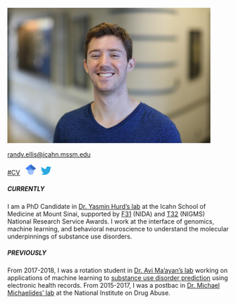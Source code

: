 ![Randy Ellis, 2018](headshot_scaled8percent.jpg)

[randy.ellis@icahn.mssm.edu](mailto:randy.ellis@icahn.mssm.edu)

[#CV](https://randalljellis.github.io/incomplete_CV.pdf) &nbsp; <a href="https://scholar.google.com/citations?user=LwXbZDcAAAAJ&hl=en"><img src="64px-Google_Scholar_logo.svg.png" width="24"></a> &nbsp; <a href="https://twitter.com/randalljellis"><img src="172px-Twitter_bird_logo_2012.svg.png" width="24"></a>



##### CURRENTLY
I am a PhD Candidate in [Dr. Yasmin Hurd’s lab](http://labs.neuroscience.mssm.edu/project/hurd-lab/) at the Icahn School of Medicine at Mount Sinai, supported by [F31](https://researchtraining.nih.gov/programs/fellowships/f31) (NIDA) and [T32](https://researchtraining.nih.gov/programs/training-grants/t32) (NIGMS) National Research Service Awards. I work at the interface of genomics, machine learning, and behavioral neuroscience to understand the molecular underpinnings of substance use disorders. 

##### PREVIOUSLY 
From 2017-2018, I was a rotation student in [Dr. Avi Ma’ayan’s lab](https://labs.icahn.mssm.edu/maayanlab/) working on applications of machine learning to [substance use disorder prediction](https://biodatamining.biomedcentral.com/articles/10.1186/s13040-019-0193-0) using electronic health records. From 2015-2017, I was a postbac in [Dr. Michael Michaelides’ lab](http://www.michaelideslab.org/) at the National Institute on Drug Abuse. 
